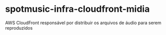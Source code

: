 # spotmusic-infra-cloudfront-midia
AWS CloudFront responsável por distribuir os arquivos de áudio para serem reproduzidos
